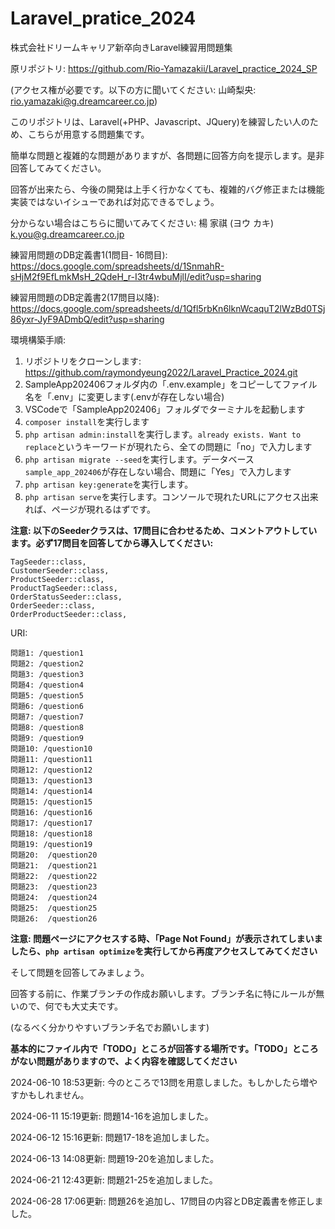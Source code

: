 # Laravel_pratice_2024
株式会社ドリームキャリア新卒向きLaravel練習用問題集

原リポジトリ: https://github.com/Rio-Yamazakii/Laravel_practice_2024_SP

(アクセス権が必要です。以下の方に聞いてください:
山崎梨央: rio.yamazaki@g.dreamcareer.co.jp)

このリポジトリは、Laravel(+PHP、Javascript、JQuery)を練習したい人のため、こちらが用意する問題集です。

簡単な問題と複雑的な問題がありますが、各問題に回答方向を提示します。是非回答してみてください。

回答が出来たら、今後の開発は上手く行かなくても、複雑的バグ修正または機能実装ではないイシューであれば対応できるでしょう。

分からない場合はこちらに聞いてみてください: 楊 家祺 (ヨウ カキ) k.you@g.dreamcareer.co.jp 

練習用問題のDB定義書1(1問目- 16問目):
https://docs.google.com/spreadsheets/d/1SnmahR-sHjM2f9EfLmkMsH_2QdeH_r-I3tr4wbuMjlI/edit?usp=sharing

練習用問題のDB定義書2(17問目以降):
https://docs.google.com/spreadsheets/d/1Qfl5rbKn6lknWcaquT2lWzBd0TSj86yxr-JyF9ADmbQ/edit?usp=sharing

環境構築手順:
1. リポジトリをクローンします: https://github.com/raymondyeung2022/Laravel_Practice_2024.git
2. SampleApp202406フォルダ内の「.env.example」をコピーしてファイル名を「.env」に変更します(.envが存在しない場合)
3. VSCodeで「SampleApp202406」フォルダでターミナルを起動します
4. ```composer install```を実行します
5. ```php artisan admin:install```を実行します。```already exists. Want to replace```というキーワードが現れたら、全ての問題に「no」で入力します
6. ```php artisan migrate --seed```を実行します。データベース```sample_app_202406```が存在しない場合、問題に「Yes」で入力します
7. ```php artisan key:generate```を実行します。
8. ```php artisan serve```を実行します。コンソールで現れたURLにアクセス出来れば、ページが現れるはずです。

**注意: 以下のSeederクラスは、17問目に合わせるため、コメントアウトしています。必ず17問目を回答してから導入してください:**
```CategorySeeder::class,
TagSeeder::class,
CustomerSeeder::class,
ProductSeeder::class,
ProductTagSeeder::class,
OrderStatusSeeder::class,
OrderSeeder::class,
OrderProductSeeder::class,
```

URI:
```
問題1: /question1
問題2: /question2
問題3: /question3
問題4: /question4
問題5: /question5
問題6: /question6
問題7: /question7
問題8: /question8
問題9: /question9
問題10: /question10
問題11: /question11
問題12: /question12
問題13: /question13
問題14: /question14
問題15: /question15
問題16: /question16
問題17: /question17
問題18: /question18
問題19: /question19
問題20:  /question20
問題21:  /question21
問題22:  /question22
問題23:  /question23
問題24:  /question24
問題25:  /question25
問題26:  /question26
```

**注意: 問題ページにアクセスする時、「Page Not Found」が表示されてしまいましたら、```php artisan optimize```を実行してから再度アクセスしてみてください**

そして問題を回答してみましょう。

回答する前に、作業ブランチの作成お願いします。ブランチ名に特にルールが無いので、何でも大丈夫です。

(なるべく分かりやすいブランチ名でお願いします)

**基本的にファイル内で「TODO」ところが回答する場所です。「TODO」ところがない問題がありますので、よく内容を確認してください**

2024-06-10 18:53更新:
今のところで13問を用意しました。もしかしたら増やすかもしれません。

2024-06-11 15:19更新:
問題14-16を追加しました。

2024-06-12 15:16更新:
問題17-18を追加しました。

2024-06-13 14:08更新:
問題19-20を追加しました。

2024-06-21 12:43更新:
問題21-25を追加しました。

2024-06-28 17:06更新:
問題26を追加し、17問目の内容とDB定義書を修正しました。
